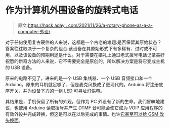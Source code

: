 # 作为计算机外围设备的旋转式电话

> 原文:[https://hack aday . com/2021/11/26/a-rotary-phone-as-a-a-computer-外设/](https://hackaday.com/2021/11/26/a-rotary-phone-as-a-computer-peripheral/)

对于任何使用复古硬件的人来说，这都是一个古老的难题:是否保留其原始状态？答案往往取决于一个复杂的组合:该设备在其原始形式下有多稀有、过时或不可用，以及该设备的预期用途是什么。对于需要在婚礼上通过老式拨号电话记录美好祝愿的新奇方法的人来说，它不需要完全是原创的，所以解决方案是将它变成主机的 USB 设备。

原来的电路不见了，进来的是一个 USB 集线器、一个 USB 音频接口和一个 Arduino。原来的耳机就足够了，但是麦克风换成了更现代的。Arduino 将注册底座开关，并为设备下方的一组 LED 可寻址灯供电。

其结果是，手机保留了所有的外观，但作为 PC 外设有了新的生命。我们冒昧地建议，也使用 Arduino 读取拨号并产生 DTMF 音可能会使它成为 VOIP 应用程序的有效外设并完成转换，但这是可以在以后完成的事情。也许[它甚至可以给 GSM 改头换面](https://hackaday.com/2018/04/18/classic-american-dial-phone-gets-a-gsm-makeover/)。